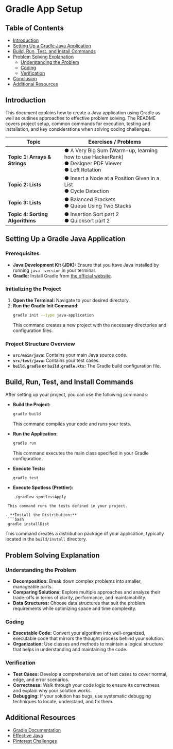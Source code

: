 # Gradle App Setup

## Table of Contents

- [Introduction](#introduction)
- [Setting Up a Gradle Java Application](#setting-up-a-gradle-java-application)
- [Build, Run, Test, and Install Commands](#build-run-test-and-install-commands)
- [Problem Solving Explanation](#problem-solving-explanation)
  - [Understanding the Problem](#understanding-the-problem)
  - [Coding](#coding)
  - [Verification](#verification)
- [Conclusion](#conclusion)
- [Additional Resources](#additional-resources)

## Introduction

This document explains how to create a Java application using Gradle as well as outlines approaches to effective problem solving. The README covers project setup, common commands for execution, testing and installation, and key considerations when solving coding challenges.

| **Topic**                       | **Exercises / Problems**                                                                                   |
| ------------------------------- | ---------------------------------------------------------------------------------------------------------- |
| **Topic 1: Arrays & Strings**   | ● A Very Big Sum (Warm-up, learning how to use HackerRank) <br> ● Designer PDF Viewer <br> ● Left Rotation |
| **Topic 2: Lists**              | ● Insert a Node at a Position Given in a List <br> ● Cycle Detection                                       |
| **Topic 3: Lists**              | ● Balanced Brackets <br> ● Queue Using Two Stacks                                                          |
| **Topic 4: Sorting Algorithms** | ● Insertion Sort part 2 <br> ● Quicksort part 2                                                            |

## Setting Up a Gradle Java Application

### Prerequisites

- **Java Development Kit (JDK):** Ensure that you have Java installed by running `java -version` in your terminal.
- **Gradle:** Install Gradle from [the official website](https://gradle.org/).

### Initializing the Project

1. **Open the Terminal:** Navigate to your desired directory.
2. **Run the Gradle Init Command:**
   ```bash
   gradle init --type java-application
   ```
   This command creates a new project with the necessary directories and configuration files.

### Project Structure Overview

- **`src/main/java`:** Contains your main Java source code.
- **`src/test/java`:** Contains your test cases.
- **`build.gradle` or `build.gradle.kts`:** The Gradle build configuration file.

## Build, Run, Test, and Install Commands

After setting up your project, you can use the following commands:

- **Build the Project:**

  ```bash
  gradle build
  ```

  This command compiles your code and runs your tests.

- **Run the Application:**

  ```bash
  gradle run
  ```

  This command executes the main class specified in your Gradle configuration.

- **Execute Tests:**

  ```bash
  gradle test
  ```

- **Execute Spotless (Prettier):**

  ```
  ./gradlew spotlessApply
  ```

````
 This command runs the tests defined in your project.

- **Install the Distribution:**
 ```bash
 gradle installDist
````

This command creates a distribution package of your application, typically located in the `build/install` directory.

## Problem Solving Explanation

### Understanding the Problem

- **Decomposition:** Break down complex problems into smaller, manageable parts.
- **Comparing Solutions:** Explore multiple approaches and analyze their trade-offs in terms of clarity, performance, and maintainability.
- **Data Structures:** Choose data structures that suit the problem requirements while optimizing space and time complexity.

### Coding

- **Executable Code:** Convert your algorithm into well-organized, executable code that mirrors the thought process behind your solution.
- **Organization:** Use classes and methods to maintain a logical structure that helps in understanding and maintaining the code.

### Verification

- **Test Cases:** Develop a comprehensive set of test cases to cover normal, edge, and error scenarios.
- **Correctness:** Walk through your code logic to ensure its correctness and explain why your solution works.
- **Debugging:** If your solution has bugs, use systematic debugging techniques to locate, understand, and fix them.

## Additional Resources

- [Gradle Documentation](https://docs.gradle.org/current/userguide/userguide.html)
- [Effective Java](https://www.pearson.com/us/higher-education/program/Bloch-Effective-Java-3rd-Edition/PGM310872.html)
- [Pinterest Challenges](https://github.com/lolapriego/coursework)

